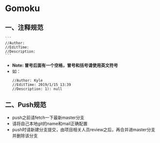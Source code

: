 # Gomoku   
## 一、注释规范
    ```
    //Author: 
    //EditTime: 
    //Description: 
    ```
- **Note: 冒号后面有一个空格，冒号和括号请使用英文符号**   
- 如：
    ```
    //Author: Kyle
    //EditTime: 2019/1/15 13:39
    //Description: 1): null
    ```
## 二、Push规范
- push之前请fetch一下最新master分支
- 请将自己本地git的name和mail正确配置
- push时请新建分支提交，由项目相关人员review之后，再合并进master分支并删除该分支
